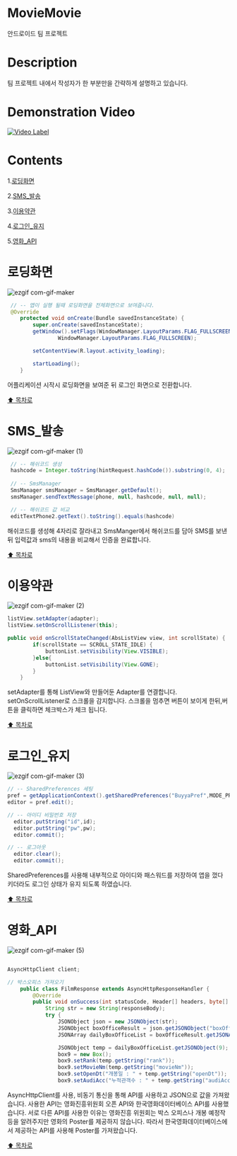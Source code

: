 # MovieMovie
안드로이드 팀 프로젝트

# Description
팀 프로젝트 내에서 작성자가 한 부분만을 간략하게 설명하고 있습니다.

# Demonstration Video
[![Video Label](http://img.youtube.com/vi/8oJThbflak0/0.jpg)](https://youtu.be/8oJThbflak0)

# Contents
1.[로딩화면](#로딩화면)

2.[SMS_발송](#sms_발송)

3.[이용약관](#이용약관)

4.[로그인_유지](#로그인_유지)

5.[영화_API](#영화_api)

# 로딩화면

![ezgif com-gif-maker](https://user-images.githubusercontent.com/90139096/210361313-ae459136-1a7e-4b6b-90d4-945a2aa35c3d.gif)

```java
 // -- 앱이 실행 될때 로딩화면을 전체화면으로 보여줍니다.
 @Override
    protected void onCreate(Bundle savedInstanceState) {
        super.onCreate(savedInstanceState);
        getWindow().setFlags(WindowManager.LayoutParams.FLAG_FULLSCREEN,
                WindowManager.LayoutParams.FLAG_FULLSCREEN);

        setContentView(R.layout.activity_loading);

        startLoading();
    }

```
어플리케이션 시작시 로딩화면을 보여준 뒤
로그인 화면으로 전환합니다.

[:arrow_up: 목차로](#contents)

# SMS_발송

![ezgif com-gif-maker (1)](https://user-images.githubusercontent.com/90139096/210364015-0b7668d4-2af7-440d-9fc6-bf780081ee57.gif)

```java
 // -- 해쉬코드 생성
 hashcode = Integer.toString(hintRequest.hashCode()).substring(0, 4);
 
 // -- SmsManager
 SmsManager smsManager = SmsManager.getDefault();
 smsManager.sendTextMessage(phone, null, hashcode, null, null);

 // -- 해쉬코드 값 비교
 editTextPhone2.getText().toString().equals(hashcode)

```

 해쉬코드를 생성해 4자리로 잘라내고 SmsManger에서 해쉬코드를 담아 SMS를 보낸뒤
 입력값과 sms의 내용을 비교해서 인증을 완료합니다.

[:arrow_up: 목차로](#contents)

# 이용약관

![ezgif com-gif-maker (2)](https://user-images.githubusercontent.com/90139096/210372199-1bbfaae3-15b4-4651-9cac-3013185cf6e1.gif)

```java
listView.setAdapter(adapter);
listView.setOnScrollListener(this);

public void onScrollStateChanged(AbsListView view, int scrollState) {
        if(scrollState == SCROLL_STATE_IDLE) {
            buttonList.setVisibility(View.VISIBLE);
        }else{
            buttonList.setVisibility(View.GONE);
        }
    }
```
setAdapter를 통해 ListView와 만들어둔 Adapter를 연결합니다.
setOnScrollListener로 스크롤을 감지합니다.
스크롤을 멈추면 버튼이 보이게 한뒤,버튼을 클릭하면 체크박스가 체크 됩니다.

[:arrow_up: 목차로](#contents)

# 로그인_유지

![ezgif com-gif-maker (3)](https://user-images.githubusercontent.com/90139096/210376154-a14c7456-e251-4372-a977-d2c608b1e1a5.gif)

```java
// -- SharedPreferences 세팅
pref = getApplicationContext().getSharedPreferences("BuyyaPref",MODE_PRIVATE);
editor = pref.edit();

// -- 아이디 비밀번호 저장
  editor.putString("id",id);
  editor.putString("pw",pw);
  editor.commit();

// -- 로그아웃
  editor.clear();
  editor.commit();
```

SharedPreferences를 사용해 내부적으로 아이디와 패스워드를 저장하여
앱을 껐다 키더라도 로그인 상태가 유지 되도록 하였습니다.

[:arrow_up: 목차로](#contents)

# 영화_API

![ezgif com-gif-maker (5)](https://user-images.githubusercontent.com/90139096/210389067-7a4346f3-2749-4f77-85ee-7c8a13e6a7db.gif)


```java

AsyncHttpClient client;

// 박스오피스 가져오기
    public class FilmResponse extends AsyncHttpResponseHandler {
        @Override
        public void onSuccess(int statusCode, Header[] headers, byte[] responseBody) {
            String str = new String(responseBody);
            try {
                JSONObject json = new JSONObject(str);
                JSONObject boxOfficeResult = json.getJSONObject("boxOfficeResult");
                JSONArray dailyBoxOfficeList = boxOfficeResult.getJSONArray("dailyBoxOfficeList");

                JSONObject temp = dailyBoxOfficeList.getJSONObject(9);
                box9 = new Box();
                box9.setRank(temp.getString("rank"));
                box9.setMovieNm(temp.getString("movieNm"));
                box9.setOpenDt("개봉일 : " + temp.getString("openDt"));
                box9.setAudiAcc("누적관객수 : " + temp.getString("audiAcc") + "명");

```

AsyncHttpClient를 사용, 비동기 통신을 통해 API를 사용하고 JSON으로 값을 가져왔습니다. 사용한 API는 영화진흥위원회 오픈 API와 한국영화데이터베이스 API를
사용했습니다. 서로 다른 API를 사용한 이유는 영화진흥 위원회는 박스 오피스나 개봉 예정작등을 알려주지만 영화의 Poster를 제공하지 않습니다. 따라서 한국영화데이터베이스에서 제공하는 API를 사용해 Poster를 가져왔습니다.


[:arrow_up: 목차로](#contents)

